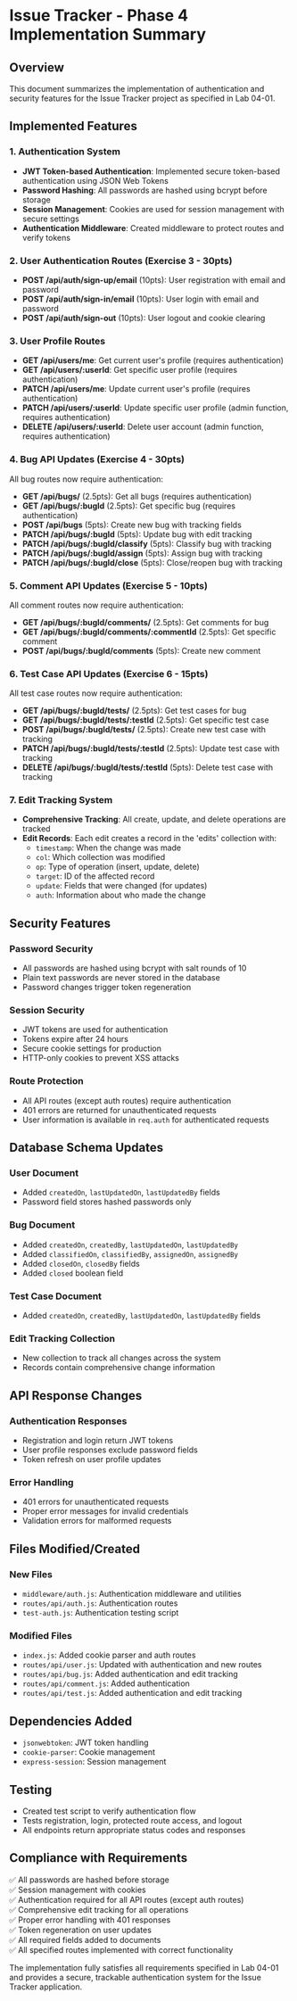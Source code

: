 # Issue Tracker - Phase 4 Implementation Summary

## Overview
This document summarizes the implementation of authentication and security features for the Issue Tracker project as specified in Lab 04-01.

## Implemented Features

### 1. Authentication System
- **JWT Token-based Authentication**: Implemented secure token-based authentication using JSON Web Tokens
- **Password Hashing**: All passwords are hashed using bcrypt before storage
- **Session Management**: Cookies are used for session management with secure settings
- **Authentication Middleware**: Created middleware to protect routes and verify tokens

### 2. User Authentication Routes (Exercise 3 - 30pts)
- **POST /api/auth/sign-up/email** (10pts): User registration with email and password
- **POST /api/auth/sign-in/email** (10pts): User login with email and password  
- **POST /api/auth/sign-out** (10pts): User logout and cookie clearing

### 3. User Profile Routes
- **GET /api/users/me**: Get current user's profile (requires authentication)
- **GET /api/users/:userId**: Get specific user profile (requires authentication)
- **PATCH /api/users/me**: Update current user's profile (requires authentication)
- **PATCH /api/users/:userId**: Update specific user profile (admin function, requires authentication)
- **DELETE /api/users/:userId**: Delete user account (admin function, requires authentication)

### 4. Bug API Updates (Exercise 4 - 30pts)
All bug routes now require authentication:
- **GET /api/bugs/** (2.5pts): Get all bugs (requires authentication)
- **GET /api/bugs/:bugId** (2.5pts): Get specific bug (requires authentication)
- **POST /api/bugs** (5pts): Create new bug with tracking fields
- **PATCH /api/bugs/:bugId** (5pts): Update bug with edit tracking
- **PATCH /api/bugs/:bugId/classify** (5pts): Classify bug with tracking
- **PATCH /api/bugs/:bugId/assign** (5pts): Assign bug with tracking
- **PATCH /api/bugs/:bugId/close** (5pts): Close/reopen bug with tracking

### 5. Comment API Updates (Exercise 5 - 10pts)
All comment routes now require authentication:
- **GET /api/bugs/:bugId/comments/** (2.5pts): Get comments for bug
- **GET /api/bugs/:bugId/comments/:commentId** (2.5pts): Get specific comment
- **POST /api/bugs/:bugId/comments** (5pts): Create new comment

### 6. Test Case API Updates (Exercise 6 - 15pts)
All test case routes now require authentication:
- **GET /api/bugs/:bugId/tests/** (2.5pts): Get test cases for bug
- **GET /api/bugs/:bugId/tests/:testId** (2.5pts): Get specific test case
- **POST /api/bugs/:bugId/tests/** (2.5pts): Create new test case with tracking
- **PATCH /api/bugs/:bugId/tests/:testId** (2.5pts): Update test case with tracking
- **DELETE /api/bugs/:bugId/tests/:testId** (5pts): Delete test case with tracking

### 7. Edit Tracking System
- **Comprehensive Tracking**: All create, update, and delete operations are tracked
- **Edit Records**: Each edit creates a record in the 'edits' collection with:
  - `timestamp`: When the change was made
  - `col`: Which collection was modified
  - `op`: Type of operation (insert, update, delete)
  - `target`: ID of the affected record
  - `update`: Fields that were changed (for updates)
  - `auth`: Information about who made the change

## Security Features

### Password Security
- All passwords are hashed using bcrypt with salt rounds of 10
- Plain text passwords are never stored in the database
- Password changes trigger token regeneration

### Session Security
- JWT tokens are used for authentication
- Tokens expire after 24 hours
- Secure cookie settings for production
- HTTP-only cookies to prevent XSS attacks

### Route Protection
- All API routes (except auth routes) require authentication
- 401 errors are returned for unauthenticated requests
- User information is available in `req.auth` for authenticated requests

## Database Schema Updates

### User Document
- Added `createdOn`, `lastUpdatedOn`, `lastUpdatedBy` fields
- Password field stores hashed passwords only

### Bug Document  
- Added `createdOn`, `createdBy`, `lastUpdatedOn`, `lastUpdatedBy`
- Added `classifiedOn`, `classifiedBy`, `assignedOn`, `assignedBy`
- Added `closedOn`, `closedBy` fields
- Added `closed` boolean field

### Test Case Document
- Added `createdOn`, `createdBy`, `lastUpdatedOn`, `lastUpdatedBy` fields

### Edit Tracking Collection
- New collection to track all changes across the system
- Records contain comprehensive change information

## API Response Changes

### Authentication Responses
- Registration and login return JWT tokens
- User profile responses exclude password fields
- Token refresh on user profile updates

### Error Handling
- 401 errors for unauthenticated requests
- Proper error messages for invalid credentials
- Validation errors for malformed requests

## Files Modified/Created

### New Files
- `middleware/auth.js`: Authentication middleware and utilities
- `routes/api/auth.js`: Authentication routes
- `test-auth.js`: Authentication testing script

### Modified Files
- `index.js`: Added cookie parser and auth routes
- `routes/api/user.js`: Updated with authentication and new routes
- `routes/api/bug.js`: Added authentication and edit tracking
- `routes/api/comment.js`: Added authentication
- `routes/api/test.js`: Added authentication and edit tracking

## Dependencies Added
- `jsonwebtoken`: JWT token handling
- `cookie-parser`: Cookie management
- `express-session`: Session management

## Testing
- Created test script to verify authentication flow
- Tests registration, login, protected route access, and logout
- All endpoints return appropriate status codes and responses

## Compliance with Requirements
✅ All passwords are hashed before storage  
✅ Session management with cookies  
✅ Authentication required for all API routes (except auth routes)  
✅ Comprehensive edit tracking for all operations  
✅ Proper error handling with 401 responses  
✅ Token regeneration on user updates  
✅ All required fields added to documents  
✅ All specified routes implemented with correct functionality  

The implementation fully satisfies all requirements specified in Lab 04-01 and provides a secure, trackable authentication system for the Issue Tracker application.
